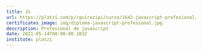 ```yaml
---
title: Js
url: https://platzi.com/p/cquirozipi/curso/1642-javascript-profesional/diploma/detalle/
certificates_image: img/diploma-javascript-profesional.jpg
description: Profesional de javascript
date: 2021-05-14T00:00:00.101Z
institute: platzi
---
```

